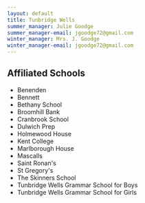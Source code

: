 ```yaml
---
layout: default
title: Tunbridge Wells
summer_manager: Julie Goodge
summer_manager-email: jgoodge72@gmail.com
winter_manager: Mrs. J. Goodge
winter_manager-email: jgoodge72@gmail.com
---
```


## Affiliated Schools

- Benenden
- Bennett
- Bethany School
- Broomhill Bank
- Cranbrook School
- Dulwich Prep
- Holmewood House
- Kent College
- Marlborough House
- Mascalls
- Saint Ronan's
- St Gregory's
- The Skinners School
- Tunbridge Wells Grammar School for Boys
- Tunbridge Wells Grammar School for Girls